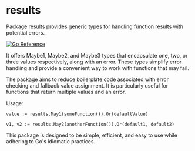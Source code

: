 # results
Package results provides generic types for handling function results with potential errors.

[![Go Reference](https://pkg.go.dev/badge/github.com/goaux/results.svg)](https://pkg.go.dev/github.com/goaux/results)

It offers Maybe1, Maybe2, and Maybe3 types that encapsulate one, two, or three values
respectively, along with an error. These types simplify error handling and provide
a convenient way to work with functions that may fail.

The package aims to reduce boilerplate code associated with error checking and
fallback value assignment. It is particularly useful for functions that return
multiple values and an error.

Usage:

    value := results.May1(someFunction()).Or(defaultValue)

    v1, v2 := results.May2(anotherFunction()).Or(default1, default2)

This package is designed to be simple, efficient, and easy to use while
adhering to Go's idiomatic practices.
